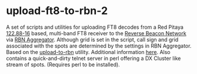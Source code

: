 # upload-ft8-to-rbn-2
A set of scripts and utilities for uploading FT8 decodes from a Red Pitaya 
[122.88-16](https://github.com/pavel-demin/stemlab-sdr-notes) based, multi-band FT8 receiver to the [Reverse 
Beacon Network](http://www.reversebeacon.net) via [RBN Aggregator](http://www.reversebeacon.net/pages/Aggregator+34). Although grid is set in the script, call sign and grid associated with the spots are determined by the settings in RBN Aggregator. Based on the [upload-to-rbn](https://github.com/bjornekelund/upload-to-rbn) utility. Additional information [here](https://sm7iun.se). 
Also contains a quick-and-dirty telnet server in perl offering a DX Cluster like stream of spots. (Requires perl to be installed).

